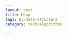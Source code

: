 ```yaml
---
layout: post
title: Heap
tags: by-data-structure
category: tech/algorithms

---
```


<script src="https://gist.github.com/selimslab/833f022a5173af6399bc1334bae9fdde.js"></script>